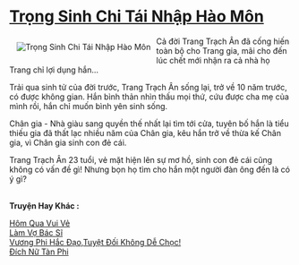 <a href="https://utruyen.com/truyen/trong-sinh-chi-tai-nhap-hao-mon/19322/" title="Trọng Sinh Chi Tái Nhập Hào Môn"><h1>Trọng Sinh Chi Tái Nhập Hào Môn</h1></a><div style="display:table"><img align="right" style="float: left; padding: 10px;" src="https://utruyen.com/images/story/200x260/trong-sinh-chi-tai-nhap-hao-mon.jpg" alt="Trọng Sinh Chi Tái Nhập Hào Môn">Cả đời Trang Trạch Ân đã cống hiến toàn bộ cho Trang gia, mãi cho đến lúc chết mới nhận ra cả nhà họ Trang chỉ lợi dụng hắn...<p></p>Trải qua sinh tử của đời trước, Trang Trạch Ân sống lại, trở về 10 năm trước, có được không gian. Hắn bình thản nhìn thấu mọi thứ, cứu được cha mẹ của mình rồi, hắn chỉ muốn bình yên sinh sống.<p></p>Chân gia - Nhà giàu sang quyền thế nhất lại tìm tới cửa, tuyên bố hắn là tiểu thiếu gia đã thất lạc nhiều năm của Chân gia, kêu hắn trở về thừa kế Chân gia, vì Chân gia sinh con đẻ cái.<p></p>Trang Trạch Ân 23 tuổi, vẻ mặt hiện lên sự mơ hồ, sinh con đẻ cái cũng không có vấn đề gì! Nhưng bọn họ tìm cho hắn một người đàn ông đến là có ý gì?</div><p><br><b>Truyện Hay Khác :</b></p><a href="https://utruyen.com/truyen/hom-qua-vui-ve/19017/" alt="Hôm Qua Vui Vẻ">Hôm Qua Vui Vẻ</a><br/><a href="https://github.com/quanluxury/ngontinhhot/tree/master/truyenhay/19179/" alt="Làm Vợ Bác Sĩ">Làm Vợ Bác Sĩ</a><br/><a href="https://github.com/quanluxury/ngontinhhot/tree/master/truyenhay/17147/" alt="Vương Phi Hắc Đạo,Tuyệt Đối Không Dễ Chọc!">Vương Phi Hắc Đạo,Tuyệt Đối Không Dễ Chọc!</a><br/><a href="https://truyenngontinhay.wordpress.com/2019/10/03/dich-nu-tan-phi/" alt="Đích Nữ Tàn Phi">Đích Nữ Tàn Phi</a><br/>